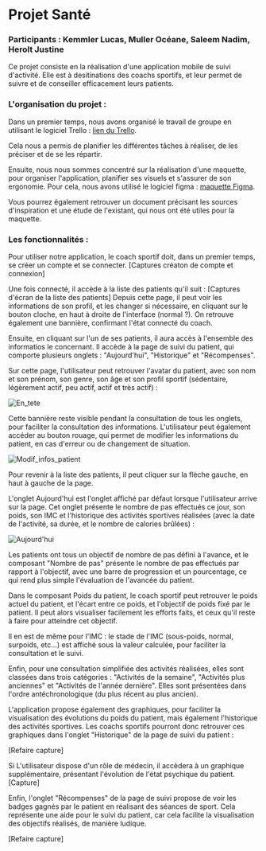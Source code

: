 # Projet Santé 

### Participants : Kemmler Lucas, Muller Océane, Saleem Nadim, Herolt Justine 

Ce projet consiste en la réalisation d'une application mobile de suivi d'activité. Elle est à desitinations des coachs sportifs, et leur permet de suivre et de conseiller efficacement leurs patients. 

### L'organisation du projet : 

Dans un premier temps, nous avons organisé le travail de groupe en utilisant le logiciel Trello : [lien du Trello](https://trello.com/invite/b/cxdAOL79/ATTIb1f0b3e74883130dc56499aba866e3b03F35A4FC/projet-health). 

Cela nous a permis de planifier les différentes tâches à réaliser, de les préciser et de se les répartir. 

Ensuite, nous nous sommes concentré sur la réalisation d'une maquette, pour organiser l'application, planifier ses visuels et s'assurer de son ergonomie.
Pour cela, nous avons utilisé le logiciel figma : [maquette Figma](https://www.figma.com/file/jwhtKrLGsfRS5ISWh5Svie/Health-application?type=design&node-id=0%3A1&mode=design&t=GGX37UxZ0c74jspS-1). 

Vous pourrez également retrouver un document précisant les sources d'inspiration et une étude de l'existant, qui nous ont été utiles pour la maquette. 

### Les fonctionnalités : 

Pour utiliser notre application, le coach sportif doit, dans un premier temps, se créer un compte et se connecter. 
[Captures créaton de compte et connexion]

Une fois connecté, il accède à la liste des patients qu'il suit : [Captures d'écran de la liste des patients]
Depuis cette page, il peut voir les informations de son profil, et les changer si nécessaire, en cliquant sur le bouton cloche, en haut à droite de l'interface (normal ?). 
On retrouve également une bannière, confirmant l'état connecté du coach.

Ensuite, en cliquant sur l'un de ses patients, il aura accès à l'ensemble des informatios le concernant. Il accède à la page de suivi du patient, qui comporte plusieurs onglets : "Aujourd'hui", "Historique" et "Récompenses".  

Sur cette page, l'utilisateur peut retrouver l'avatar du patient, avec son nom et son prénom, son genre, son âge et son profil sportif (sédentaire, légèrement actif, peu actif, actif et très actif) : 

![En_tete](https://github.com/KEMMLERLucas/project_health/assets/101339546/2846fe2d-a60c-4225-9220-66b532ab2e7c)

Cette bannière reste visible pendant la consultation de tous les onglets, pour faciliter la consultation des informations. L'utilisateur peut également accéder au bouton rouage, qui permet de modifier les informations du patient, en cas d'erreur ou de changement de situation. 

![Modif_infos_patient](https://github.com/KEMMLERLucas/project_health/assets/101339546/9d436088-3fb3-4e91-a303-ce59914e30e1)

Pour revenir à la liste des patients, il peut cliquer sur la flèche gauche, en haut à gauche de la page. 

L'onglet Aujourd'hui est l'onglet affiché par défaut lorsque l'utilisateur arrive sur la page. Cet onglet présente le nombre de pas effectués ce jour, son poids, son IMC et l'historique des activités sportives réalisées (avec la date de l'activité, sa durée, et le nombre de calories brûlées) : 

![Aujourd'hui](https://github.com/KEMMLERLucas/project_health/assets/101339546/11861063-5074-4d74-964d-ec53b3574f06)

Les patients ont tous un objectif de nombre de pas défini à l'avance, et le composant "Nombre de pas" présente le nombre de pas effectués par rapport à l'objectif, avec une barre de progression et un pourcentage, ce qui rend plus simple l'évaluation de l'avancée du patient.

Dans le composant Poids du patient, le coach sportif peut retrouver le poids actuel du patient, et l'écart entre ce poids, et l'objectif de poids fixé par le patient. Il peut alors visualiser facilement les efforts faits, et ceux qu'il reste à faire pour atteindre cet objectif.

Il en est de même pour l'IMC : le stade de l'IMC (sous-poids, normal, surpoids, etc…) est affiché sous la valeur calculée, pour faciliter la consultation et le suivi. 

Enfin, pour une consultation simplifiée des activités réalisées, elles sont classées dans trois catégories : "Activités de la semaine", "Activités plus anciennes" et "Activités de l'année dernière". Elles sont présentées dans l'ordre antéchronologique (du plus récent au plus ancien). 

L'application propose également des graphiques, pour faciliter la visualisation des évolutions du poids du patient, mais également l'historique des activités sportives. Les coachs sportifs pourront donc retrouver ces graphiques dans l'onglet "Historique" de la page de suivi du patient : 

[Refaire capture]

Si L'utilisateur dispose d'un rôle de médecin, il accèdera à un graphique supplémentaire, présentant l'évolution de l'état psychique du patient. [Capture]

Enfin, l'onglet "Récompenses" de la page de suivi propose de voir les badges gagnés par le patient en réalisant des séances de sport. Cela représente une aide pour le suivi du patient, car cela facilite la visualisation des objectifs réalisés, de manière ludique. 

[Refaire capture]



